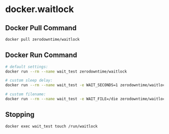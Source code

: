 # docker.waitlock

## Docker Pull Command
```bash
docker pull zerodowntime/waitlock
```

## Docker Run Command
```bash
# default settings:
docker run --rm --name wait_test zerodowntime/waitlock

# custom sleep delay:
docker run --rm --name wait_test -e WAIT_SECONDS=1 zerodowntime/waitlock

# custom filename:
docker run --rm --name wait_test -e WAIT_FILE=/die zerodowntime/waitlock
```

## Stopping
```bash
docker exec wait_test touch /run/waitlock
```
